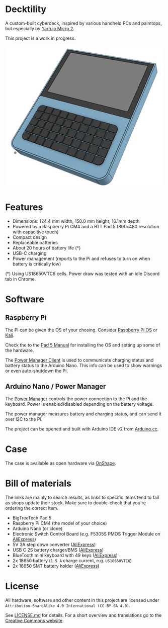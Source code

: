 # Decktility

A custom-built cyberdeck, inspired by various handheld PCs and palmtops, but especially by [Yarh.io Micro 2](https://yarh.io/).

This project is a work in progress.

![Decktility device mockup](decktility.png)

# Features

- Dimensions: 124.4 mm width, 150.0 mm height, 16.1mm depth
- Powered by a Raspberry Pi CM4 and a BTT Pad 5 (800x480 resolution with capacitive touch)
- Compact design
- Replaceable batteries
- About 20 hours of battery life (\*)
- USB-C charging
- Power management (reports to the Pi and refuses to turn on when battery is critically low)

(\*) Using US18650VTC6 cells. Power draw was tested with an idle Discord tab in Chrome.

# Software

## Raspberry Pi

The Pi can be given the OS of your chosing. Consider [Raspberry Pi OS](https://www.raspberrypi.com/software/) or [Kali](https://www.kali.org/docs/arm/raspberry-pi-4/).

Check the to the [Pad 5 Manual](https://github.com/bigtreetech/Raspberry-Pad/tree/master/Pad5) for installing the OS and setting up some of the hardware.

The [Power Manager Client](./powermanager-client) is used to communicate charging status and battery status to the Arduino Nano. This info can be used to show warnings or even auto-shutdown the Pi.

## Arduino Nano / Power Manager

The [Power Manager](./powermanager) controls the power connection to the Pi and the keyboard. Power is enabled/disabled depending on the battery voltage.

The power manager measures battery and charging status, and can send it over I2C to the Pi.

The project can be opened and built with Arduino IDE v2 from [Arduino.cc](https://www.arduino.cc/).

# Case

The case is available as open hardware via [OnShape](https://cad.onshape.com/documents/bcf3b5212bb2ba6496cfe6cf/w/d70be68a60b4c80f684ba746/e/f2fb47dfa2dbdc91d7666ed1).

# Bill of materials

The links are mainly to search results, as links to specific items tend to fail as shops update their stock.
Make sure to double-check that you're ordering the correct item.

- BigTreeTech Pad 5
- Raspberry Pi CM4 (the model of your choice)
- Arduino Nano (or clone)
- Electronic Switch Control Board (e.g. F5305S PMOS Trigger Module on [AliExpress](https://www.aliexpress.com/w/wholesale-F5305S-PMOS-Trigger-Module.html?catId=0&SearchText=F5305S+PMOS+Trigger+Module))
- 5V 3A step down converter ([AliExpress](https://www.aliexpress.com/w/wholesale-3A-Mini-Step-Down-Converter-Board.html?catId=0&SearchText=3A+Mini+Step+Down+Converter+Board))
- USB C 2S battery charger/BMS ([AliExpress](https://www.aliexpress.com/w/wholesale-Type%2525252dC-USB-2%252F3S-BMS-15W.html?catId=0&origin=y&SearchText=Type-C+USB+2%2F3S+BMS+15W+))
- BlueTooth mini keyboard with 49 keys ([AliExpress](https://www.aliexpress.com/w/wholesale-bluetooth-mini-keyboard-49-keys.html?catId=0&SearchText=bluetooth+mini+keyboard+49+keys))
- 2x 18650 battery (`1.5 A` charge current, e.g. `US18650VTC6`)
- 2x 18650 SMT battery holder ([AliExpress](https://www.aliexpress.com/w/wholesale-18650-battery-holder-smt.html?catId=0&SearchText=18650+battery+holder+smt))

# License

All hardware, software and other content in this project are licensed under `Attribution-ShareAlike 4.0 International (CC BY-SA 4.0)`.

See [LICENSE.md](LICENSE.md) for details. For a short overview and translations go to the [Creative Commons website](https://creativecommons.org/licenses/by-sa/4.0/legalcode).

